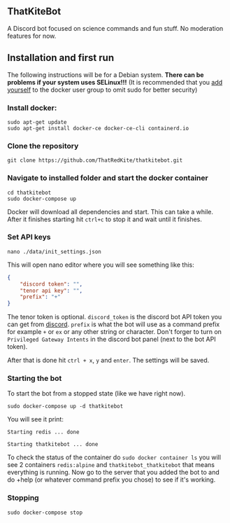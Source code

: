 ## ThatKiteBot
A Discord bot focused on science commands and fun stuff. No moderation features for now.

## Installation and first run
The following instructions will be for a Debian system. **There can be problems if your system uses SELinux!!!**
(It is recommended that you [add yourself](https://docs.docker.com/engine/install/linux-postinstall/) to the docker user group to omit sudo for better security)
### Install docker:

```
sudo apt-get update
sudo apt-get install docker-ce docker-ce-cli containerd.io
```
### Clone the repository
```
git clone https://github.com/ThatRedKite/thatkitebot.git
```
### Navigate to installed folder and start the docker container

```
cd thatkitebot
sudo docker-compose up
```
Docker will download all dependencies and start. This can take a while.
After it finishes starting hit `ctrl+c` to stop it and wait until it finishes.

### Set API keys
```
nano ./data/init_settings.json 
```
This will open nano editor where you will see something like this:
```json
{
    "discord token": "",
    "tenor api key": "",
    "prefix": "+"
}
```
The tenor token is optional. `discord_token` is the discord bot API token you can get from [discord](https://discord.com/developers/). `prefix` is what the bot will use as a command prefix for example `+` or `ex` or any other string or character. Don't forger to turn on `Privileged Gateway Intents` in the discord bot panel (next to the bot API token).

After that is done hit `ctrl + x`, `y` and `enter`. The settings will be saved.

### Starting the bot 
To start the bot from a stopped state (like we have right now).
```
sudo docker-compose up -d thatkitebot
```
You will see it print:
```
Starting redis ... done

Starting thatkitebot ... done
```
To check the status of the container do `sudo docker container ls` you will see 2 containers `redis:alpine` and `thatkitebot_thatkitebot` that means everything is running.
Now go to the server that you added the bot to and do +help (or whatever command prefix you chose) to see if it's working.
### Stopping
```
sudo docker-compose stop
```
